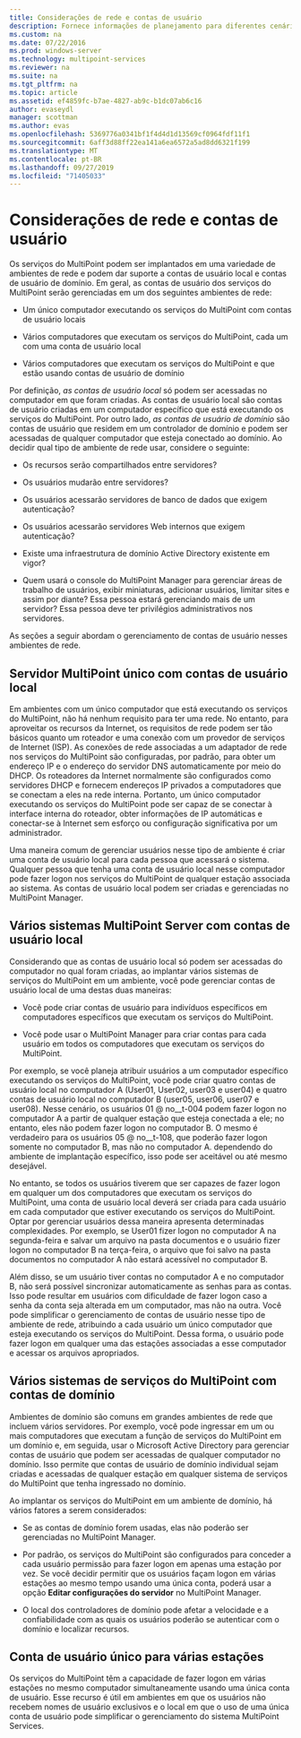 ```yaml
---
title: Considerações de rede e contas de usuário
description: Fornece informações de planejamento para diferentes cenários de rede e de usuário com os serviços do MultiPoint
ms.custom: na
ms.date: 07/22/2016
ms.prod: windows-server
ms.technology: multipoint-services
ms.reviewer: na
ms.suite: na
ms.tgt_pltfrm: na
ms.topic: article
ms.assetid: ef4859fc-b7ae-4827-ab9c-b1dc07ab6c16
author: evaseydl
manager: scottman
ms.author: evas
ms.openlocfilehash: 5369776a0341bf1f4d4d1d13569cf0964fdf11f1
ms.sourcegitcommit: 6aff3d88ff22ea141a6ea6572a5ad8dd6321f199
ms.translationtype: MT
ms.contentlocale: pt-BR
ms.lasthandoff: 09/27/2019
ms.locfileid: "71405033"
---
```

# <a name="network-considerations-and-user-accounts"></a>Considerações de rede e contas de usuário
Os serviços do MultiPoint podem ser implantados em uma variedade de ambientes de rede e podem dar suporte a contas de usuário local e contas de usuário de domínio. Em geral, as contas de usuário dos serviços do MultiPoint serão gerenciadas em um dos seguintes ambientes de rede:  
  
-   Um único computador executando os serviços do MultiPoint com contas de usuário locais  
  
-   Vários computadores que executam os serviços do MultiPoint, cada um com uma conta de usuário local  
  
-   Vários computadores que executam os serviços do MultiPoint e que estão usando contas de usuário de domínio

Por definição, *as contas de usuário local* só podem ser acessadas no computador em que foram criadas. As contas de usuário local são contas de usuário criadas em um computador específico que está executando os serviços do MultiPoint. Por outro lado, *as contas de usuário de domínio* são contas de usuário que residem em um controlador de domínio e podem ser acessadas de qualquer computador que esteja conectado ao domínio. Ao decidir qual tipo de ambiente de rede usar, considere o seguinte:  
  
-   Os recursos serão compartilhados entre servidores?  
  
-   Os usuários mudarão entre servidores?  
  
-   Os usuários acessarão servidores de banco de dados que exigem autenticação?  
  
-   Os usuários acessarão servidores Web internos que exigem autenticação?  
  
-   Existe uma infraestrutura de domínio Active Directory existente em vigor?  
  
-   Quem usará o console do MultiPoint Manager para gerenciar áreas de trabalho de usuários, exibir miniaturas, adicionar usuários, limitar sites e assim por diante? Essa pessoa estará gerenciando mais de um servidor? Essa pessoa deve ter privilégios administrativos nos servidores.  
  
As seções a seguir abordam o gerenciamento de contas de usuário nesses ambientes de rede.  
  
## <a name="single-multipoint-server-with-local-user-accounts"></a>Servidor MultiPoint único com contas de usuário local  
Em ambientes com um único computador que está executando os serviços do MultiPoint, não há nenhum requisito para ter uma rede. No entanto, para aproveitar os recursos da Internet, os requisitos de rede podem ser tão básicos quanto um roteador e uma conexão com um provedor de serviços de Internet (ISP). As conexões de rede associadas a um adaptador de rede nos serviços do MultiPoint são configuradas, por padrão, para obter um endereço IP e o endereço do servidor DNS automaticamente por meio do DHCP. Os roteadores da Internet normalmente são configurados como servidores DHCP e fornecem endereços IP privados a computadores que se conectam a eles na rede interna. Portanto, um único computador executando os serviços do MultiPoint pode ser capaz de se conectar à interface interna do roteador, obter informações de IP automáticas e conectar-se à Internet sem esforço ou configuração significativa por um administrador.  
  
Uma maneira comum de gerenciar usuários nesse tipo de ambiente é criar uma conta de usuário local para cada pessoa que acessará o sistema. Qualquer pessoa que tenha uma conta de usuário local nesse computador pode fazer logon nos serviços do MultiPoint de qualquer estação associada ao sistema. As contas de usuário local podem ser criadas e gerenciadas no MultiPoint Manager.  
  
## <a name="multiple-multipoint-server-systems-with-local-user-accounts"></a>Vários sistemas MultiPoint Server com contas de usuário local  
Considerando que as contas de usuário local só podem ser acessadas do computador no qual foram criadas, ao implantar vários sistemas de serviços do MultiPoint em um ambiente, você pode gerenciar contas de usuário local de uma destas duas maneiras:  
  
-   Você pode criar contas de usuário para indivíduos específicos em computadores específicos que executam os serviços do MultiPoint.  
  
-   Você pode usar o MultiPoint Manager para criar contas para cada usuário em todos os computadores que executam os serviços do MultiPoint.  
  
Por exemplo, se você planeja atribuir usuários a um computador específico executando os serviços do MultiPoint, você pode criar quatro contas de usuário local no computador A (User01, User02, user03 e user04) e quatro contas de usuário local no computador B (user05, user06, user07 e user08). Nesse cenário, os usuários 01 @ no__t-004 podem fazer logon no computador A a partir de qualquer estação que esteja conectada a ele; no entanto, eles não podem fazer logon no computador B. O mesmo é verdadeiro para os usuários 05 @ no__t-108, que poderão fazer logon somente no computador B, mas não no computador A. dependendo do ambiente de implantação específico, isso pode ser aceitável ou até mesmo desejável.  
  
No entanto, se todos os usuários tiverem que ser capazes de fazer logon em qualquer um dos computadores que executam os serviços do MultiPoint, uma conta de usuário local deverá ser criada para cada usuário em cada computador que estiver executando os serviços do MultiPoint. Optar por gerenciar usuários dessa maneira apresenta determinadas complexidades. Por exemplo, se User01 fizer logon no computador A na segunda-feira e salvar um arquivo na pasta documentos e o usuário fizer logon no computador B na terça-feira, o arquivo que foi salvo na pasta documentos no computador A não estará acessível no computador B.  
  
Além disso, se um usuário tiver contas no computador A e no computador B, não será possível sincronizar automaticamente as senhas para as contas. Isso pode resultar em usuários com dificuldade de fazer logon caso a senha da conta seja alterada em um computador, mas não na outra. Você pode simplificar o gerenciamento de contas de usuário nesse tipo de ambiente de rede, atribuindo a cada usuário um único computador que esteja executando os serviços do MultiPoint. Dessa forma, o usuário pode fazer logon em qualquer uma das estações associadas a esse computador e acessar os arquivos apropriados.  
  
## <a name="multiple-multipoint-services-systems-with-domain-accounts"></a>Vários sistemas de serviços do MultiPoint com contas de domínio  
Ambientes de domínio são comuns em grandes ambientes de rede que incluem vários servidores. Por exemplo, você pode ingressar em um ou mais computadores que executam a função de serviços do MultiPoint em um domínio e, em seguida, usar o Microsoft Active Directory para gerenciar contas de usuário que podem ser acessadas de qualquer computador no domínio. Isso permite que contas de usuário de domínio individual sejam criadas e acessadas de qualquer estação em qualquer sistema de serviços do MultiPoint que tenha ingressado no domínio.  
 
Ao implantar os serviços do MultiPoint em um ambiente de domínio, há vários fatores a serem considerados:  
  
-   Se as contas de domínio forem usadas, elas não poderão ser gerenciadas no MultiPoint Manager.  
  
-   Por padrão, os serviços do MultiPoint são configurados para conceder a cada usuário permissão para fazer logon em apenas uma estação por vez. Se você decidir permitir que os usuários façam logon em várias estações ao mesmo tempo usando uma única conta, poderá usar a opção **Editar configurações do servidor** no MultiPoint Manager.  
  
-   O local dos controladores de domínio pode afetar a velocidade e a confiabilidade com as quais os usuários poderão se autenticar com o domínio e localizar recursos.  
  
## <a name="single-user-account-for-multiple-stations"></a>Conta de usuário único para várias estações  
Os serviços do MultiPoint têm a capacidade de fazer logon em várias estações no mesmo computador simultaneamente usando uma única conta de usuário. Esse recurso é útil em ambientes em que os usuários não recebem nomes de usuário exclusivos e o local em que o uso de uma única conta de usuário pode simplificar o gerenciamento do sistema MultiPoint Services.  
  
